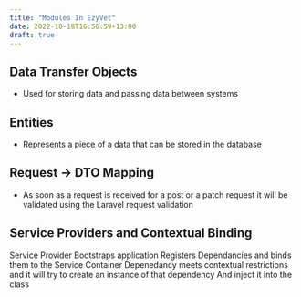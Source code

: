 ```yaml
---
title: "Modules In EzyVet"
date: 2022-10-18T16:56:59+13:00
draft: true
---
```


## Data Transfer Objects 
- Used for storing data and passing data between systems

## Entities 
- Represents a piece of a data that can be stored in the database 

## Request -> DTO Mapping 

- As soon as a request is received for a post or a patch request it will be validated
using the Laravel request validation  

## Service Providers and Contextual Binding 

Service Provider Bootstraps application
Registers Dependancies and binds them to the Service Container 
Depenedancy meets contextual restrictions 
and it will try to create an instance of that dependency And inject it into the class 